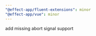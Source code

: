 ```yaml
---
"@effect-app/fluent-extensions": minor
"@effect-app/vue": minor
---
```


add missing abort signal support
